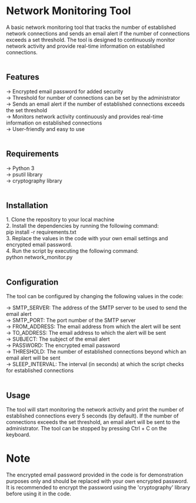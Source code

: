 <H1>Network Monitoring Tool</H1>
A basic network monitoring tool that tracks the number of established network connections and sends an email alert if the number of connections exceeds a set threshold. The tool is designed to continuously monitor network activity and provide real-time information on established connections.<br><br>

<H2>Features</H2>
-> Encrypted email password for added security<br>
-> Threshold for number of connections can be set by the administrator<br>
-> Sends an email alert if the number of established connections exceeds the set threshold<br>
-> Monitors network activity continuously and provides real-time information on established connections<br>
-> User-friendly and easy to use<br><br>

<H2>Requirements</H2>
-> Python 3<br>
-> psutil library<br>
-> cryptography library<br><br>
<H2>Installation</H2>
1. Clone the repository to your local machine<br>
2. Install the dependencies by running the following command:<br>
pip install -r requirements.txt<br>
3. Replace the values in the code with your own email settings and encrypted email password.<br>
4. Run the script by executing the following command:<br>
python network_monitor.py<br><br>
<H2>Configuration</H2>
The tool can be configured by changing the following values in the code:<br>

-> SMTP_SERVER: The address of the SMTP server to be used to send the email alert<br>
-> SMTP_PORT: The port number of the SMTP server<br>
-> FROM_ADDRESS: The email address from which the alert will be sent<br>
-> TO_ADDRESS: The email address to which the alert will be sent<br>
-> SUBJECT: The subject of the email alert<br>
-> PASSWORD: The encrypted email password<br>
-> THRESHOLD: The number of established connections beyond which an email alert will be sent<br>
-> SLEEP_INTERVAL: The interval (in seconds) at which the script checks for established connections<br><br>
<H2>Usage</H2>
The tool will start monitoring the network activity and print the number of established connections every 5 seconds (by default). If the number of connections exceeds the set threshold, an email alert will be sent to the administrator. The tool can be stopped by pressing Ctrl + C on the keyboard.<br>

<H1>Note</H1>
The encrypted email password provided in the code is for demonstration purposes only and should be replaced with your own encrypted password. It is recommended to encrypt the password using the 'cryptography' library before using it in the code.<br>
